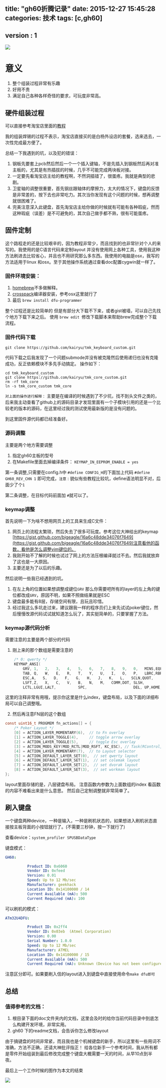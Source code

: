 title: "gh60折腾记录"
date: 2015-12-27 15:45:28
categories: 技术
tags: [c,gh60] 
---

## version : 1

![](http://7viiaq.com1.z0.glb.clouddn.com/gh60IMG_0428.jpg)


# 意义

1. 整个组装过程非常有乐趣
2. 好用不贵
3. 满足自己各种各样奇怪的要求，可玩度非常高。


## 硬件组装过程

可以直接参考淘宝店里面的[教程](http://www.pcwaishe.cn/thread-632487-1-1.html) 

我的组装焊锡的过程不表示，淘宝店直接买的是白杨外设店的套餐，选来选去，一次性完成最方便了。

总结一下我遇到的坑，以及犯的错误：

1. 钢板先要套上pcb然后然后一个一个插入键轴，不是先插入到钢板然后再对准主板的，尤其是有热插拔的时候，几乎不可能完成两块板对接。
2. 一定要先看淘宝店主给的教程啊，不然洞插错了，很蛋疼。我就是典型的悲剧。
3. 卫星轴的调整很重要，首先钢丝跟轴体的摩擦力，太大的情况下，键盘的反馈是非常差的，按下去也非常吃力。其次当你发现有这个问题的时候，想再调整就很困难了。
4. 完美注意深入此键盘，首先淘宝店主给你做的时候就有可能有各种瑕疵，然而这种瑕疵（误差）是不可避免的，其次自己做手都不熟，很有可能蛋疼。

## 固件定制

这个路程走的还是比较艰辛的，因为教程非常少，而且找到的也非常针对个人的来写的。我使用的是C语言代码来定制layout
并没有使用网上各种工具，使用我这种方法刷进去比较省心，并且也不用研究那么多东西。我使用的电脑是osx，我写的
方法适用于linux 和osx。至于其他操作系统通过查看doc配置cygwin就一样了。

### 固件环境安装：

1. [homebrew](http://brew.sh/)不多做解释。
2. [crosspack](https://sites.google.com/site/avrxinu/project-definition/getting-started/toolchain-build)编译器安装，参考osx这里就行了
3. 最后 `brew install dfu-programmer`


整个过程还是比较简单的
但是有部分大下载不下来，或者gist被墙，可以自己先找个地方下载下来之后。
使用 `brew edit `修改下载脚本来帮助brew完成整个下载流程。


### 固件代码下载

``` shell
git clone https://github.com/kairyu/tmk_keyboard_custom.git
```

代码下载之后我发现了一个问题submode并没有被克隆然后使用递归也没有克隆成功，反正依赖模块不多先手动搞定。
操作如下：

``` shell
cd tmk_keyboard_custom
git clone https://github.com/kairyu/tmk_core_custom.git
rm -rf tmk_core
ln -s tmk_core_custom tmk_core
```

`对上面的操作进行解释：` 主要是在编译的时候遇到了不少坑，找不到头文件之类的，后来我主动查看了github上的源码目录才发现里面有一个子模块引用的还是一个比较老的版本的源码，在这里经过我的测试使用最新版的是没有问题的。

到这里固件源代码都已经准备好。



### 源码调整

主要是两个地方需要调整

1. 指定gh60主板的型号
2. 在Makefile里面去掉编译条件： `KEYMAP_IN_EEPROM_ENABLE = yes`

第一条调整,只需要在config.h中 `#define CONFIG_H`的下面加上代码 `#define GH60_REV_CHN 1`
即可完成，`注意` : 貌似有些教程比较坑，define语法明显不对，后面少了个`1`

第二条调整，在目标代码前面加 `#`就可以了。

### keymap调整

首先说明一下为啥不想用网页上的工具来生成C文件：

1. 网页上的流程太繁琐，然后失去了很多可玩度。参考这位大神给出的keymap [https://gist.github.com/bigeagle/16a6c48dde34076f7649](https://gist.github.com/bigeagle/16a6c48dde34076f7649)注意看他的函数，看他是怎么调整vim键位的。
2. 我刚开始不了解的时候也试过了网上的方法压根编译就过不去。然后我就放弃了这也是一大原因。
3. 主要还是为了以后的乐趣。

然后说明一些我已经遇到的坑。

1. 在左上角的位置如果想调整成键位`GRV` 那么你需要吧所有的layer的左上角的键位都改成`GRV`，原因不明，如果不照做结果就是ESC
2. 键盘最多能有8层，存储空间有限，且玩且珍惜。
3. 经过我这么多坑走过来，建议跟我一样的程序员们上来先试试poker键位，然后慢慢改源代码试试就知道怎么玩了，其实挺简单的，只要掌握了方法。

### keymap源代码分析

需要注意的主要是两个部分的代码

1. 刚上来的那个数组是需要注意的

``` c
    /* 0: qwerty */
    KEYMAP_ANSI(
        GRV, 1,   2,   3,   4,   5,   6,   7,   8,   9,   0,   MINS,EQL, BSPC, \
        TAB, Q,   W,   E,   R,   T,   Y,   U,   I,   O,   P,   LBRC,RBRC,BSLS, \
        ESC,A,   S,   D,   F,   G,   H,   J,   K,   L,   SCLN,QUOT,     ENT,  \
        LSFT,Z,   X,   C,   V,   B,   N,   M,   COMM,DOT, SLSH,          FN0, \
        LCTL,LGUI,LALT,          SPC,                     DEL, UP,HOME, END),
```
这里的注释非常有用哦，提示你这里是什么index，键盘布局，以及下面的详细布局可以自己调整哦。

2. 然后再注意FN层的这个数组


``` c
const uint16_t PROGMEM fn_actions[] = {
    /* Poker Layout */
    [0] = ACTION_LAYER_MOMENTARY(6),  // to Fn overlay
    [1] = ACTION_LAYER_TOGGLE(4),     // toggle arrow overlay
    [2] = ACTION_LAYER_TOGGLE(5),     // toggle Esc overlay
    [3] = ACTION_MODS_KEY(MOD_RCTL|MOD_RSFT, KC_ESC), // Task(RControl,RShift+Esc)
    [4] = ACTION_LAYER_MOMENTARY(7),  // to Layout selector
    [5] = ACTION_DEFAULT_LAYER_SET(0),  // set qwerty layout
    [6] = ACTION_DEFAULT_LAYER_SET(1),  // set colemak layout
    [7] = ACTION_DEFAULT_LAYER_SET(2),  // set dvorak layout
    [8] = ACTION_DEFAULT_LAYER_SET(3),  // set workman layout
};
```
layout里面存储的是，八层键盘布局。
注意函数内参数为上面数组的index 看函数的内容不难看出来是什么意思。
然后自己定制调整就非常简单了。

## 刷入键盘

一个键盘两种device，一种是输入，一种是刷机状态的，如果想进入刷机状态直接按主板背面的小按钮就行了。(不需要三秒钟，按一下就行了)

查看device：`system_profiler SPUSBDataType`

键盘模式：
``` yaml
GH60:

          Product ID: 0x6060
          Vendor ID: 0xfeed
          Version: 0.01
          Speed: Up to 12 Mb/sec
          Manufacturer: geekhack
          Location ID: 0x14100000 / 14
          Current Available (mA): 500
          Current Required (mA): 100
```

可以刷机的模式：

``` yaml
ATm32U4DFU:

          Product ID: 0x2ff4
          Vendor ID: 0x03eb  (Atmel Corporation)
          Version: 0.00
          Serial Number: 1.0.0
          Speed: Up to 12 Mb/sec
          Manufacturer: ATMEL
          Location ID: 0x14100000 / 15
          Current Available (mA): 500
          Current Required (mA): Unknown (Device has not been configured)
```

注意区分即可。如果要刷入信的layout进入到键盘中直接使用命令`make dfu即可`


## 总结

### 值得参考的文档：

1. 根目录下面的doc文件夹内的文档，这里会及时的给你当前代码目录中到底怎么构建开发环境，非常实用。
2. gh60 下的readme文档，会告诉你怎么修改layout

由于搞键盘的时间非常紧，而且我也是个机械键盘的新手，所以这里有一些用词不准确，方法不正确，还请大神批评指正！
给各位新手一个参考时间，我从所有都是零件开始组装到最后修改完成整个键盘大概需要一天的时间，从早10点到半夜。

最后上一个工作时候的图作为本文的结束


![](http://7viiaq.com1.z0.glb.clouddn.com/gh60IMG_0426.jpg)
